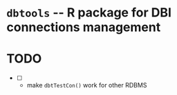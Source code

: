 `dbtools` -- R package for DBI connections management 
=====================================================



TODO
====

* [ ] - make `dbtTestCon()` work for other RDBMS